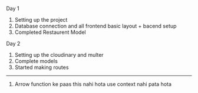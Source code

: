 Day 1
1. Setting up the project
2. Database connection and all frontend basic layout + bacend setup
3. Completed Restaurent Model

Day 2
1. Setting up the cloudinary and multer
2. Complete models
3. Started making routes

------------------------------------------------------
1. Arrow function ke paas this nahi hota use context nahi pata hota